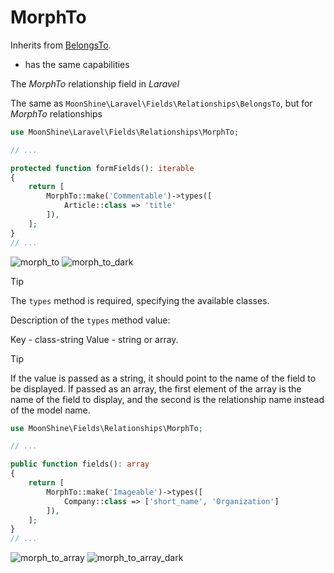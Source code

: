 # MorphTo

Inherits from [BelongsTo](/docs/{{version}}/fields/belongs-to).

* has the same capabilities

The *MorphTo* relationship field in *Laravel*

The same as `MoonShine\Laravel\Fields\Relationships\BelongsTo`, but for *MorphTo* relationships

```php
use MoonShine\Laravel\Fields\Relationships\MorphTo;

// ...

protected function formFields(): iterable
{
    return [
        MorphTo::make('Commentable')->types([
            Article::class => 'title'
        ]),
    ];
}
// ...
```

![morph_to](https://raw.githubusercontent.com/moonshine-software/doc/3.x/resources/screenshots/morph_to.png)
![morph_to_dark](https://raw.githubusercontent.com/moonshine-software/doc/3.x/resources/screenshots/morph_to_dark.png)

> [!TIP]
> The `types` method is required, specifying the available classes.

Description of the `types` method value:

Key - class-string<Model>
Value - string or array.

> [!TIP]
> If the value is passed as a string, it should point to the name of the field to be displayed.
> If passed as an array, the first element of the array is the name of the field to display, and the second is the relationship name instead of the model name.

```php
use MoonShine\Fields\Relationships\MorphTo;

// ...

public function fields(): array
{
    return [
        MorphTo::make('Imageable')->types([
            Company::class => ['short_name', 'Organization']
        ]),
    ];
}
// ...
```

![morph_to_array](https://raw.githubusercontent.com/moonshine-software/doc/3.x/resources/screenshots/morph_to_array.png)
![morph_to_array_dark](https://raw.githubusercontent.com/moonshine-software/doc/3.x/resources/screenshots/morph_to_array_dark.png)
